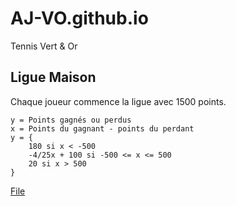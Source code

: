 # AJ-VO.github.io
Tennis Vert &amp; Or
## Ligue Maison
Chaque joueur commence la ligue avec 1500 points.
```
y = Points gagnés ou perdus
x = Points du gagnant - points du perdant
y = {
    180 si x < -500
    -4/25x + 100 si -500 <= x <= 500
    20 si x > 500
}
```
[File](utils.py)